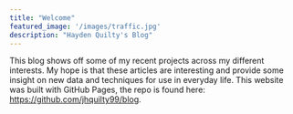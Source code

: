 ```yaml
---
title: "Welcome"
featured_image: '/images/traffic.jpg'
description: "Hayden Quilty's Blog"
---
```

This blog shows off some of my recent projects across my different interests. My hope is that these articles are interesting and provide some insight on new data and techniques for use in everyday life. This website was built with GitHub Pages, the repo is found here: https://github.com/jhquilty99/blog. 
